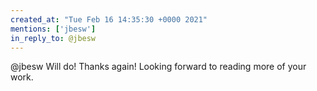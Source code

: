 ```yaml
---
created_at: "Tue Feb 16 14:35:30 +0000 2021"
mentions: ['jbesw']
in_reply_to: @jbesw
---
```


@jbesw Will do! Thanks again! Looking forward to reading more of your work.